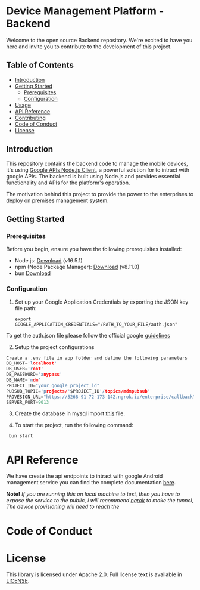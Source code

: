 # Device Management Platform - Backend

Welcome to the open source Backend repository. We're excited to have you here and invite you to contribute to the development of this project.

## Table of Contents

- [Introduction](#introduction)
- [Getting Started](#getting-started)
  - [Prerequisites](#prerequisites)
  - [Configuration](#configuration)
- [Usage](#usage)
- [API Reference](#api-reference)
- [Contributing](#contributing)
- [Code of Conduct](#code-of-conduct)
- [License](#license)

## Introduction

This repository contains the backend code to manage the mobile devices, it's using [Google APIs Node.js Client](https://github.com/googleapis/google-api-nodejs-client/tree/main#google-apis-nodejs-client), a powerful solution for to intract with google APIs. The backend is built using Node.js and provides essential functionality and APIs for the platform's operation.

The motivation behind this project to provide the power to the enterprises to deploy on premises management system.

## Getting Started


### Prerequisites

Before you begin, ensure you have the following prerequisites installed:

- Node.js: [Download](https://nodejs.org/) (v16.5.1) 
- npm (Node Package Manager): [Download](https://www.npmjs.com/get-npm) (v8.11.0)
- bun [Download](https://bun.sh/) 

### Configuration

1. Set up your Google Application Credentials by exporting the JSON key file path:

   ```shell
   export GOOGLE_APPLICATION_CREDENTIALS="/PATH_TO_YOUR_FILE/auth.json"

To get the auth.json file please follow the official google [guidelines](https://github.com/googleapis/google-api-nodejs-client/tree/main#service-account-credentials) 

2. Setup the project configurations

```c
Create a .env file in app folder and define the following parameters
DB_HOST='localhost'
DB_USER='root'
DB_PASSWORD='anypass'
DB_NAME='mdm'
PROJECT_ID="your_google_project_id"
PUBSUB_TOPIC='projects/'$PROJECT_ID'/topics/mdmpubsub'
PROVESION_URL="https://5268-91-72-173-142.ngrok.io/enterprise/callback"
SERVER_PORT=9013
```

3. Create the database in mysql import [this](database.sql) file.

4. To start the project, run the following command:

```shell 
 bun start
```
# API Reference
We have create the api endpoints to intract with google Android management service you can find the complete documentation [here]().


**Note!** *If you are running this on local machine to test, then you have to expose the service to the public, i will recommend [ngrok](https://ngrok.com/) to make the tunnel, The device provisioning will need to reach the* 

# Code of Conduct

# License
This library is licensed under Apache 2.0. Full license text is available in [LICENSE](MITLICENSE.md).

